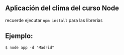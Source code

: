 

## Aplicación del clima del curso Node


recuerde ejecutar ```npm install``` para las librerias


## Ejemplo:


```
$ node app -d "Madrid"

```

